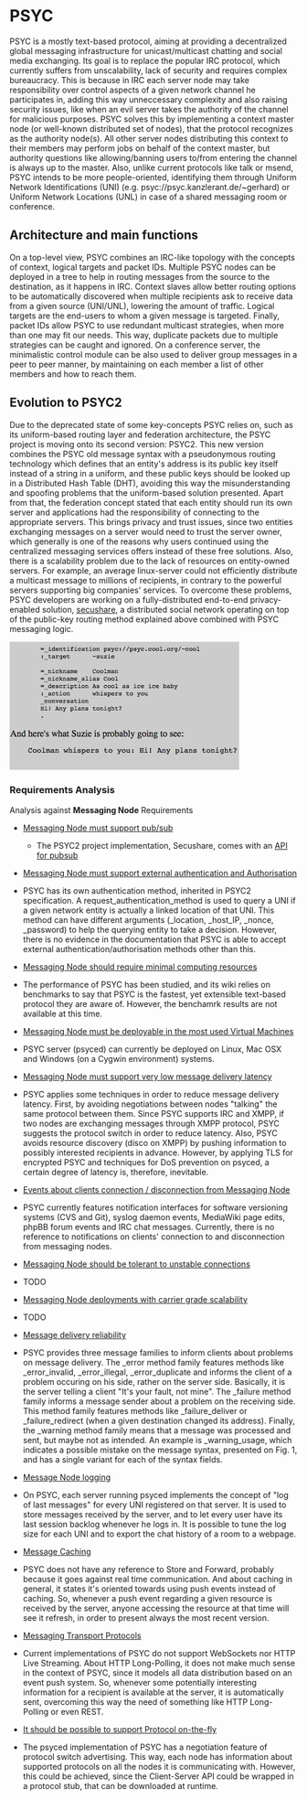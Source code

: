
# PSYC

PSYC is a mostly text-based protocol, aiming at providing a decentralized global messaging infrastructure for unicast/multicast chatting and social media exchanging. Its goal is to replace the popular IRC protocol, which currently suffers from unscalability, lack of security and requires complex bureaucracy. This is because in IRC each server node may take responsibility over control aspects of a given network channel he participates in, adding this way unneccessary complexity and also raising security issues, like when an evil server takes the authority of the channel for malicious purposes. PSYC solves this by implementing a context master node (or well-known distributed set of nodes), that the protocol recognizes as the authority node(s). All other server nodes distributing this context to their members may perform jobs on behalf of the context master, but authority questions like allowing/banning users to/from entering the channel is always up to the master. Also, unlike current protocols like talk or msend, PSYC intends to be more people-oriented, identifying them through Uniform Network Identifications (UNI) (e.g. psyc://psyc.kanzlerant.de/~gerhard) or Uniform Network Locations (UNL) in case of a shared messaging room or conference.

## Architecture and main functions

On a top-level view, PSYC combines an IRC-like topology with the concepts of context, logical targets and packet IDs. Multiple PSYC nodes can be deployed in a tree to help in routing messages from the source to the destination, as it happens in IRC. Context slaves allow better routing options to be automatically discovered when multiple recipients ask to receive data from a given source (UNI/UNL), lowering the amount of traffic. Logical targets are the end-users to whom a given message is targeted. Finally, packet IDs allow PSYC to use redundant multicast strategies, when more than one may fit our needs. This way, duplicate packets due to multiple strategies can be caught and ignored. On a conference server, the minimalistic control module can be also used to deliver group messages in a peer to peer manner, by maintaining on each member a list of other members and how to reach them.

## Evolution to PSYC2
[//]: # (A utilização da palavra "uniform" precisa de ser clarificada. Também explicar como é obtida a chave publica. Será hash?) 
Due to the deprecated state of some key-concepts PSYC relies on, such as its uniform-based routing layer and federation architecture, the PSYC project is moving onto its second version: PSYC2. This new version combines the PSYC old message syntax with a pseudonymous routing technology which defines that an entity's address is its public key itself instead of a string in a uniform, and these public keys should be looked up in a Distributed Hash Table (DHT), avoiding this way the misunderstanding and spoofing problems that the uniform-based solution presented. Apart from that, the federation concept stated that each entity should run its own server and applications had the responsibility of connecting to the appropriate servers. This brings privacy and trust issues, since two entities exchanging messages on a server would need to trust the server owner, which generally is one of the reasons why users continued using the centralized messaging services offers instead of these free solutions. Also, there is a scalability problem due to the lack of resources on entity-owned servers. For example, an average linux-server could not efficiently distribute a multicast message to millions of recipients, in contrary to the powerful servers supporting big companies' services. To overcome these problems, PSYC developers are working on a fully-distributed end-to-end privacy-enabled solution, [secushare](http://secushare.org), a distributed social network operating on top of the public-key routing method explained above combined with PSYC messaging logic.


![Figure @sota-messaging-psyc-message: PSYC Message](psyc_message.png)


### Requirements Analysis

Analysis against **Messaging Node** Requirements

* [Messaging Node must support pub/sub](https://github.com/reTHINK-project/core-framework/issues/9)
  * The PSYC2 project implementation, Secushare, comes with an [API for pubsub](http://secushare.org/pubsub)

* [Messaging Node must support external authentication and Authorisation](https://github.com/reTHINK-project/core-framework/issues/10)
 * PSYC has its own authentication method, inherited in PSYC2 specification. A request_authentication_method is used to query a UNI if a given network entity is actually a linked location of that UNI. This method can have different arguments (_location, _host_IP, _nonce, _password) to help the querying entity to take a decision. However, there is no evidence in the documentation that PSYC is able to accept external authentication/authorisation methods other than this.

* [Messaging Node should require minimal computing resources](https://github.com/reTHINK-project/core-framework/issues/11)
 * The performance of PSYC has been studied, and its wiki relies on benchmarks to say that PSYC is the fastest, yet extensible text-based protocol they are aware of. However, the benchamrk results are not available at this time.

* [Messaging Node must be deployable in the most used Virtual Machines](https://github.com/reTHINK-project/core-framework/issues/12)
 * PSYC server (psyced) can currently be deployed on Linux, Mac OSX and Windows (on a Cygwin environment) systems.

* [Messaging Node must support very low message delivery latency](https://github.com/reTHINK-project/core-framework/issues/13)
 * PSYC applies some techniques in order to reduce message delivery latency. First, by avoiding negotiations between nodes "talking" the same protocol between them. Since PSYC supports IRC and XMPP, if two nodes are exchanging messages through XMPP protocol, PSYC suggests the protocol switch in order to reduce latency. Also, PSYC avoids resource discovery (disco on XMPP) by pushing information to possibly interested recipients in advance. However, by applying TLS for encrypted PSYC and techniques for DoS prevention on psyced, a certain degree of latency is, therefore, inevitable.

* [Events about clients connection / disconnection from Messaging Node](https://github.com/reTHINK-project/core-framework/issues/14)
 * PSYC currently features notification interfaces for software versioning systems (CVS and Git), syslog daemon events, MediaWiki page edits, phpBB forum events and IRC chat messages. Currently, there is no reference to notifications on clients' connection to and disconnection from messaging nodes.

* [Messaging Node should be tolerant to unstable connections](https://github.com/reTHINK-project/core-framework/issues/15)
 * TODO

* [Messaging Node deployments with carrier grade scalability](https://github.com/reTHINK-project/core-framework/issues/16)
 * TODO

* [Message delivery reliability](https://github.com/reTHINK-project/core-framework/issues/17)
 * PSYC provides three message families to inform clients about problems on message delivery. The _error method family features methods like _error_invalid, _error_illegal, _error_duplicate and informs the client of a problem occuring on his side, rather on the server side. Basically, it is the server telling a client "It's your fault, not mine". The _failure method family informs a message sender about a problem on the receiving side. This method family features methods like _failure_deliver or _failure_redirect (when a given destination changed its address). Finally, the _warning method family means that a message was processed and sent, but maybe not as intended. An example is _warning_usage, which indicates a possible mistake on the message syntax, presented on Fig. 1, and has a single variant for each of the syntax fields.

* [Message Node logging](https://github.com/reTHINK-project/core-framework/issues/18)
 * On PSYC, each server running psyced implements the concept of "log of last messages" for every UNI registered on that server. It is used to store messages received by the server, and to let every user have its last session backlog whenever he logs in. It is possible to tune the log size for each UNI and to export the chat history of a room to a webpage.

* [Message Caching](https://github.com/reTHINK-project/core-framework/issues/19)
 * PSYC does not have any reference to Store and Forward, probably because it goes against real time communication. And about caching in general, it states it's oriented towards using push events instead of caching. So, whenever a push event regarding a given resource is received by the server, anyone accessing the resource at that time will see it refresh, in order to present always the most recent version.

* [Messaging Transport Protocols](https://github.com/reTHINK-project/core-framework/issues/20)
 * Current implementations of PSYC do not support WebSockets nor HTTP Live Streaming. About HTTP Long-Polling, it does not make much sense in the context of PSYC, since it models all data distribution based on an event push system. So, whenever some potentially interesting information for a recipient is available at the server, it is automatically sent, overcoming this way the need of something like HTTP Long-Polling or even REST.

* [It should be possible to support Protocol on-the-fly](https://github.com/reTHINK-project/core-framework/issues/21)
 * The psyced implementation of PSYC has a negotiation feature of protocol switch advertising. This way, each node has information about supported protocols on all the nodes it is communicating with. However, this could be achieved, since the Client-Server API could be wrapped in a protocol stub, that can be downloaded at runtime.
